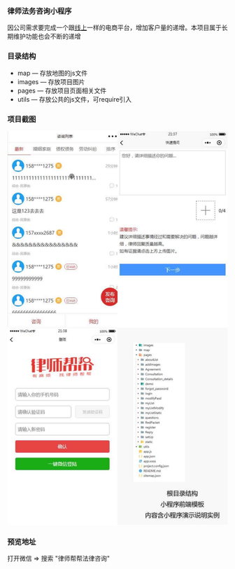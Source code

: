 ### 律师法务咨询小程序
因公司需求要完成一个跟[线上](https://m.12348.com.cn/)一样的电商平台，增加客户量的递增。本项目属于长期维护功能也会不断的递增
### 目录结构
* map — 存放地图的js文件
* images — 存放项目图片
* pages — 存放项目页面相关文件
* utils — 存放公共的js文件，可require引入
### 项目截图
![](./images/screen.jpg)  
### 预览地址
打开微信 => 搜索 "律师帮帮法律咨询"
